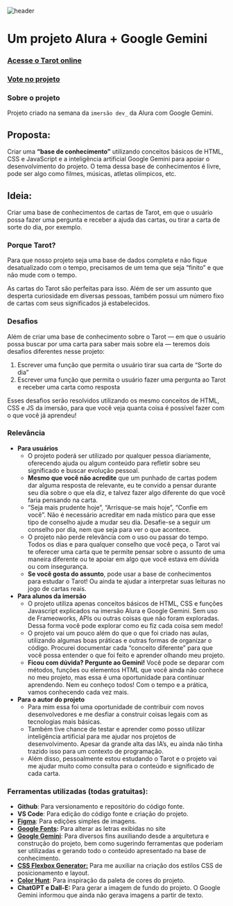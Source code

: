 ![header](https://github.com/user-attachments/assets/beff2be5-ea27-4895-9c48-467b6a90d639)

# Um projeto Alura + Google Gemini

### [Acesse o Tarot online](https://oraculo-tarot.vercel.app/)
### [Vote no projeto](https://discord.com/channels/1277631721822748742/1277631722716008535/1282132163126493235)

### Sobre o projeto
Projeto criado na semana da `imersão dev_` da Alura com Google Gemini.

## Proposta:

Criar uma **“base de conhecimento”** utilizando conceitos básicos de HTML, CSS e JavaScript e a inteligência artificial Google Gemini para apoiar o desenvolvimento do projeto. O tema dessa base de conhecimentos é livre, pode ser algo como filmes, músicas, atletas olímpicos, etc.

## Ideia:

Criar uma base de conhecimentos de cartas de Tarot, em que o usuário possa fazer uma pergunta e receber a ajuda das cartas, ou tirar a carta de sorte do dia, por exemplo.

### Porque Tarot?

Para que nosso projeto seja uma base de dados completa e não fique desatualizado com o tempo, precisamos de um tema que seja “finito” e que não mude com o tempo.

As cartas do Tarot são perfeitas para isso. Além de ser um assunto que desperta curiosidade em diversas pessoas, também possui um número fixo de cartas com seus significados já estabelecidos.

### Desafios

Além de criar uma base de conhecimento sobre o Tarot — em que o usuário possa buscar por uma carta para saber mais sobre ela — teremos dois desafios diferentes nesse projeto:

1.  Escrever uma função que permita o usuário tirar sua carta de “Sorte do dia”
2.  Escrever uma função que permita o usuário fazer uma pergunta ao Tarot e receber uma carta como resposta

Esses desafios serão resolvidos utilizando os mesmo conceitos de HTML, CSS e JS da imersão, para que você veja quanta coisa é possível fazer com o que você já aprendeu!

### Relevância

-   **Para usuários**
    -   O projeto poderá ser utilizado por qualquer pessoa diariamente, oferecendo ajuda ou algum conteúdo para refletir sobre seu significado e buscar evolução pessoal.
    -   **Mesmo que você não acredite** que um punhado de cartas podem dar alguma resposta de relevante, eu te convido a pensar durante seu dia sobre o que ela diz, e talvez fazer algo diferente do que você faria pensando na carta.
    -   “Seja mais prudente hoje”, “Arrisque-se mais hoje”, “Confie em você”. Não é necessário acreditar em nada místico para que esse tipo de conselho ajude a mudar seu dia. Desafie-se a seguir um conselho por dia, nem que seja para ver o que acontece.
    -   O projeto não perde relevância com o uso ou passar do tempo. Todos os dias e para qualquer conselho que você peça, o Tarot vai te oferecer uma carta que te permite pensar sobre o assunto de uma maneira diferente ou te apoiar em algo que você estava em dúvida ou com insegurança.
    -   **Se você gosta do assunto**, pode usar a base de conhecimentos para estudar o Tarot! Ou ainda te ajudar a interpretar suas leituras no jogo de cartas reais.
-   **Para alunos da imersão**
    -   O projeto utiliza apenas conceitos básicos de HTML, CSS e funções Javascript explicados na imersão Alura e Google Gemini. Sem uso de Frameoworks, APIs ou outras coisas que não foram exploradas. Dessa forma você pode explorar como eu fiz cada coisa sem medo!
    -   O projeto vai um pouco além do que o que foi criado nas aulas, utilizando algumas boas práticas e outras formas de organizar o código. Procurei documentar cada “conceito diferente” para que você possa entender o que foi feito e aprender olhando meu projeto.
    -   **Ficou com dúvida? Pergunte ao Gemini!** Você pode se deparar com métodos, funções ou elementos HTML que você ainda não conhece no meu projeto, mas essa é uma oportunidade para continuar aprendendo. Nem eu conheço todos! Com o tempo e a prática, vamos conhecendo cada vez mais.
-   **Para o autor do projeto**
    -   Para mim essa foi uma oportunidade de contribuir com novos desenvolvedores e me desfiar a construir coisas legais com as tecnologias mais básicas.
    -   Também tive chance de testar e aprender como posso utilizar inteligência artificial para me ajudar nos projetos de desenvolvimento. Apesar da grande alta das IA’s, eu ainda não tinha trazido isso para um contexto de programação.
    -   Além disso, pessoalmente estou estudando o Tarot e o projeto vai me ajudar muito como consulta para o conteúdo e significado de cada carta.

### Ferramentas utilizadas (todas gratuitas):

-   **Github**: Para versionamento e repositório do código fonte.
-   **VS Code**: Para edição do código fonte e criação do projeto.
-   **[Figma](https://www.figma.com/pt-br/)**: Para edições simples de imagens.
-   **[Google Fonts](https://fonts.google.com/):** Para alterar as letras exibidas no site
-   **[Google Gemini](https://gemini.google.com/app?utm_source=website&utm_medium=referral&utm_campaign=alura_aug24)**: Para diversos fins auxiliando desde a arquitetura e construção do projeto, bem como sugerindo ferramentas que poderiam ser utilizadas e gerando todo o conteúdo apresentado na base de conhecimento.
-   **[CSS Flexbox Generator:](https://www.cssportal.com/css-flexbox-generator/)** Para me auxiliar na criação dos estilos CSS de posicionamento e layout.
-   **[Color Hunt](https://colorhunt.co/)**: Para inspiração da paleta de cores do projeto.
-   **ChatGPT e Dall-E:** Para gerar a imagem de fundo do projeto. O Google Gemini informou que ainda não gerava imagens a partir de texto.
